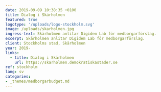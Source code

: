 ```yaml
---
date: 2019-09-09 10:38:35 +0100
title: Dialog i Skärholmen
featured: true
logotype: '/uploads/logo-stockholm.svg'
image: /uploads/skarholmen.jpg
ingress-text: Skärholmen anlitar Digidem Lab för medborgarförslag.
excerpt: Skärholmen anlitar Digidem Lab för medborgarförslag.
client: Stockholms stad, Skärholmen
year: 2019-
links:
  - title: Dialog i Skärholmen
    url: https://skarholmen.demokratiskastader.se
ref: stockholm
lang: sv
categories:
- _themes/medborgarbudget.md
---
```

